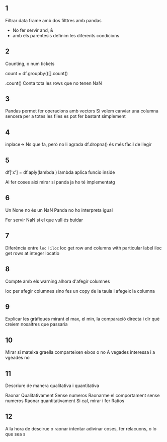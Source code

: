 
## 1
Filtrar data frame amb dos filttres amb pandas

- No fer servir and, &
- amb els parentesis definim les diferents condicions


## 2
Counting, o num tickets

count = df.groupby()[].count()

.count()
	Conta tota les rows que no tenen NaN



## 3
Pandas permet fer operacions amb vectors
Si volem canviar una columna sencera per a totes les files es pot fer bastant simplement

## 4
inplace-> Ns que fa, però no li agrada
df.dropna() és més fàcil de llegir

## 5
df['x'] = df.aply(lambda )
lambda aplica funcio inside

Al fer coses així mirar si panda ja ho té implementatg

## 6
Un None no és un NaN
Panda no ho interpreta igual

Fer servir NaN si el que vull és buidar

## 7
Diferència entre `loc` i `iloc`
loc get row and columns with particular label
iloc get rows at integer locatio 

## 8
Compte amb els warning alhora d'afegir columnes

loc per afegir columnes
sino fes un copy de la taula i afegeix la columna

## 9
Explicar les gràfiques mirant el max, el min, la comparació directa
i dir què creiem nosaltres que passaria

## 10
Mirar si mateixa graella comparteixen eixos o no
	A vegades interessa i a vgeades no

## 11
Descriure de manera qualitativa i quantitativa

Raonar Qualitativament
	Sense numeros
	Raonarme el comportament sense numeros
Raonar quantitativament
	Si cal, mirar i fer Ratios

## 12
A la hora de descirue o raonar intentar adivinar coses, fer relacuons, o lo que sea
s